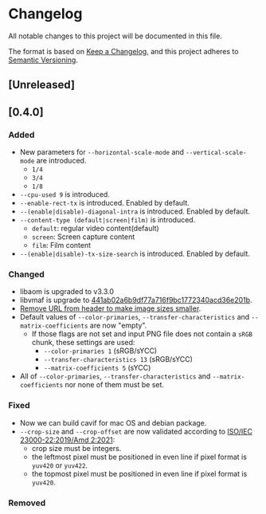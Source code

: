 # Changelog
All notable changes to this project will be documented in this file.

The format is based on [Keep a Changelog](https://keepachangelog.com/en/1.0.0/),
and this project adheres to [Semantic Versioning](https://semver.org/spec/v2.0.0.html).

## [Unreleased]

## [0.4.0]

### Added

- New parameters for `--horizontal-scale-mode` and `--vertical-scale-mode` are introduced.
  - `1/4`
  - `3/4`
  - `1/8`
- `--cpu-used 9` is introduced.
- `--enable-rect-tx` is introduced. Enabled by default.
- `--(enable|disable)-diagonal-intra` is introduced. Enabled by default.
- `--content-type (default|screen|film)` is introduced.
  - `default`: regular video content(default)
  - `screen`: Screen capture content
  - `film`: Film content
- `--(enable|disable)-tx-size-search` is introduced. Enabled by default.

### Changed
- libaom is upgraded to v3.3.0
- libvmaf is upgrade to [441ab02a6b9df77a716f9bc1772340acd36e201b](https://github.com/Netflix/vmaf/tree/441ab02a6b9df77a716f9bc1772340acd36e201b).
- [Remove URL from header to make image sizes smaller](https://github.com/link-u/cavif/pull/56).
- Default values of `--color-primaries`, `--transfer-characteristics` and `--matrix-coefficients` are now "empty".
  - If those flags are not set and input PNG file does not contain a `sRGB` chunk, these settings are used:
    - `--color-primaries 1` (sRGB/sYCC)
    - `--transfer-characteristics 13` (sRGB/sYCC)
    - `--matrix-coefficients 5` (sYCC)
- All of `--color-primaries`, `--transfer-characteristics` and `--matrix-coefficients` nor none of them must be set.

### Fixed

- Now we can build cavif for mac OS and debian package.
- `--crop-size` and `--crop-offset` are now validated according to [ISO/IEC 23000-22:2019/Amd 2:2021](https://www.iso.org/standard/81634.html):
  - crop size must be integers.
  - the leftmost pixel must be positioned in even line if pixel format is `yuv420` or `yuv422`.
  - the topmost pixel must be positioned in even line if pixel format is `yuv420`.

### Removed
